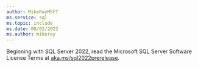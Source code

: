 ```yaml
---
author: MikeRayMSFT
ms.service: sql
ms.topic: include
ms.date: 08/02/2022
ms.author: mikeray
---
```


Beginning with SQL Server 2022, read the Microsoft SQL Server Software License Terms at [aka.ms/sql2022prerelease](https://aka.ms/sql2022prerelease).